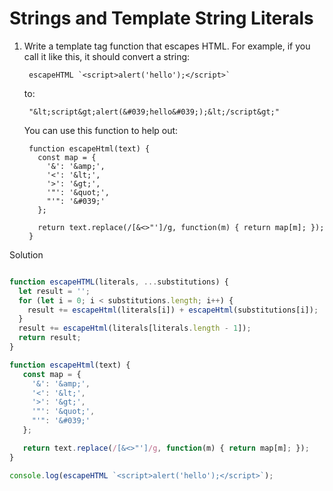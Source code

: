 # Strings and Template String Literals

1. Write a template tag function that escapes HTML.
   For example, if you call it like this, it should convert a string:

        escapeHTML `<script>alert('hello');</script>`

   to:

        "&lt;script&gt;alert(&#039;hello&#039;);&lt;/script&gt;"

   You can use this function to help out:

        function escapeHtml(text) {
          const map = {
            '&': '&amp;',
            '<': '&lt;',
            '>': '&gt;',
            '"': '&quot;',
            "'": '&#039;'
          };

          return text.replace(/[&<>"']/g, function(m) { return map[m]; });
        }


Solution

```javascript

function escapeHTML(literals, ...substitutions) {
  let result = '';
  for (let i = 0; i < substitutions.length; i++) {
    result += escapeHtml(literals[i]) + escapeHtml(substitutions[i]);
  }
  result += escapeHtml(literals[literals.length - 1]);
  return result;
}

function escapeHtml(text) {
   const map = {
     '&': '&amp;',
     '<': '&lt;',
     '>': '&gt;',
     '"': '&quot;',
     "'": '&#039;'
   };

   return text.replace(/[&<>"']/g, function(m) { return map[m]; });
}

console.log(escapeHTML `<script>alert('hello');</script>`);
```
